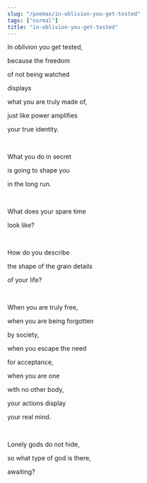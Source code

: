 ```yaml
---
slug: "/poemas/in-oblivion-you-get-tested"
tags: ["normal"]
title: "in-oblivion-you-get-tested"
---
```

In oblivion you get tested,

because the freedom

of not being watched

displays

what you are truly made of,

just like power amplifies

your true identity.

&nbsp;

What you do in secret

is going to shape you

in the long run.

&nbsp;

What does your spare time

look like?

&nbsp;

How do you describe

the shape of the grain details

of your life?

&nbsp;

When you are truly free,

when you are being forgotten

by society,

when you escape the need

for acceptance,

when you are one

with no other body,

your actions display

your real mind.

&nbsp;

Lonely gods do not hide,

so what type of god is there,

awaiting?